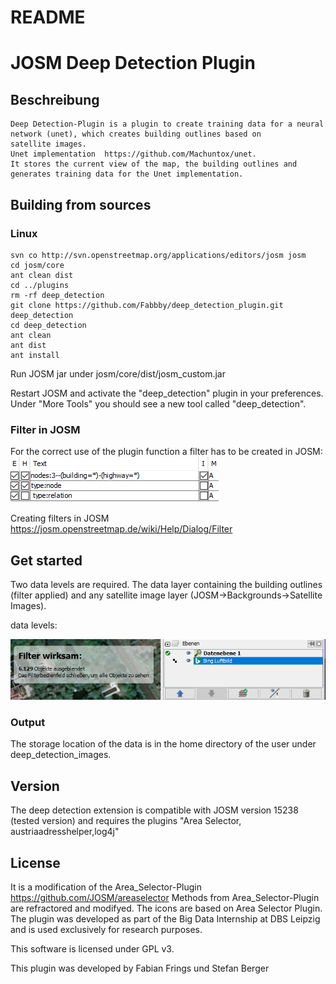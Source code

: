 README 
======
# JOSM Deep Detection Plugin

## Beschreibung
    Deep Detection-Plugin is a plugin to create training data for a neural network (unet), which creates building outlines based on       satellite images. 
    Unet implementation  https://github.com/Machuntox/unet.
    It stores the current view of the map, the building outlines and generates training data for the Unet implementation.

   ## Building from sources
   
   ### Linux
    svn co http://svn.openstreetmap.org/applications/editors/josm josm
    cd josm/core
    ant clean dist
    cd ../plugins
    rm -rf deep_detection
    git clone https://github.com/Fabbby/deep_detection_plugin.git deep_detection
    cd deep_detection
    ant clean
    ant dist
    ant install
    
Run JOSM jar under josm/core/dist/josm_custom.jar

Restart JOSM and activate the "deep_detection" plugin in your preferences. Under "More Tools" you should see a new tool called "deep_detection". 


### Filter in JOSM

For the correct use of the plugin function a filter has to be created in JOSM:
![alt text](https://github.com/Fabbby/deep_detection_plugin/blob/master/filter.PNG)


Creating filters in JOSM
https://josm.openstreetmap.de/wiki/Help/Dialog/Filter

## Get started
 
Two data levels are required. The data layer containing the building outlines (filter applied) and any satellite image layer (JOSM->Backgrounds->Satellite Images).

data levels:

![alt text](https://github.com/Fabbby/deep_detection_plugin/blob/master/data_layer.PNG)

### Output
The storage location of the data is in the home directory of the user under deep_detection_images.

## Version
The deep detection extension is compatible with JOSM version 15238 (tested version) and requires the plugins "Area Selector, austriaadresshelper,log4j"


## License

It is a modification of the Area_Selector-Plugin https://github.com/JOSM/areaselector
Methods from Area_Selector-Plugin are refractored and modifyed.
The icons are based on Area Selector Plugin.
The plugin was developed as part of the Big Data Internship at DBS Leipzig and is used exclusively for research purposes.

This software is licensed under GPL v3.

This plugin was developed by Fabian Frings und Stefan Berger

    
